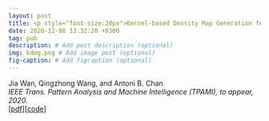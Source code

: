 ```yaml
---
layout: post
title: <p style="font-size:20px">Kernel-based Density Map Generation for Dense Object Counting</p>
date: 2020-12-08 13:32:20 +0300
tag: pub
description: # Add post description (optional)
img: kdmg.png # Add image post (optional)
fig-caption: # Add figcaption (optional)
---
```


Jia Wan, Qingzhong Wang, and Antoni B. Chan   
*IEEE Trans. Pattern Analysis and Machine Intelligence (TPAMI), to appear, 2020.*  
[[pdf](http://visal.cs.cityu.edu.hk/static/pubs/journal/pami20-kdmg.pdf)][[code](https://github.com/jia-wan/KDMG_Counting)]

